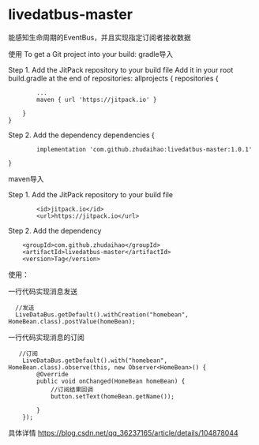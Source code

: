 # livedatbus-master
能感知生命周期的EventBus，并且实现指定订阅者接收数据

使用
To get a Git project into your build:
gradle导入

Step 1. Add the JitPack repository to your build file
Add it in your root build.gradle at the end of repositories:
allprojects {
		repositories {
		
			...
			maven { url 'https://jitpack.io' }
			
		}
	}
  
  
  Step 2. Add the dependency
  dependencies {
  
	        implementation 'com.github.zhudaihao:livedatbus-master:1.0.1'
		
	}
  
  
maven导入

Step 1. Add the JitPack repository to your build file
<repositories>
<repository>
			
		    <id>jitpack.io</id>
		    <url>https://jitpack.io</url>
		    
</repository>
</repositories>
  
  Step 2. Add the dependency
  
  <dependency>
	
	    <groupId>com.github.zhudaihao</groupId>
	    <artifactId>livedatbus-master</artifactId>
	    <version>Tag</version>
	    
</dependency>
  
  使用：
  
  一行代码实现消息发送
  
      //发送
      LiveDataBus.getDefault().withCreation("homebean", HomeBean.class).postValue(homeBean);
   
   一行代码实现消息的订阅
   
       //订阅
        LiveDataBus.getDefault().with("homebean", HomeBean.class).observe(this, new Observer<HomeBean>() {
            @Override
            public void onChanged(HomeBean homeBean) {
                //订阅结果回调
                button.setText(homeBean.getName());

            }
        });
   
  


具体详情 https://blog.csdn.net/qq_36237165/article/details/104878044
